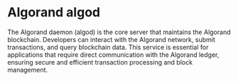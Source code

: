 # Algorand algod

The Algorand daemon (algod) is the core server that maintains the Algorand blockchain. Developers can interact with the Algorand network, submit transactions, and query blockchain data. This service is essential for applications that require direct communication with the Algorand ledger, ensuring secure and efficient transaction processing and block management.